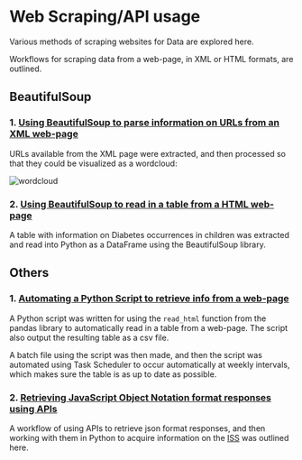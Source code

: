 # Web Scraping/API usage
Various methods of scraping websites for Data are explored here.

Workflows for scraping data from a web-page, in XML or HTML formats, are outlined.

## BeautifulSoup

### 1. [Using BeautifulSoup to parse information on URLs from an XML web-page](https://github.com/SphericalSilver/Web-Scraping/blob/master/pythonprogramming.net%20XML%20scraping.ipynb)

URLs available from the XML page were extracted, and then processed so that they could be visualized as a wordcloud:

![wordcloud](https://i.gyazo.com/bc351a17e58a56621c591dd8acbf6b67.png)

### 2. [Using BeautifulSoup to read in a table from a HTML web-page](https://github.com/SphericalSilver/Web-Scraping/blob/master/BeautifulSoup%20Diabetes%20Stats%20Web%20Scraping.ipynb)

A table with information on Diabetes occurrences in children was extracted and read into Python as a DataFrame using the BeautifulSoup library.

## Others

### 1. [Automating a Python Script to retrieve info from a web-page](https://github.com/SphericalSilver/Web-Scraping/blob/master/Web-Scraping%20Scripts.py)

A Python script was written for using the `read_html` function from the pandas library to automatically read in a table from a web-page. The script also output the resulting table as a csv file. 

A batch file using the script was then made, and then the script was automated using Task Scheduler to occur automatically at weekly intervals, which makes sure the table is as up to date as possible.

### 2. [Retrieving JavaScript Object Notation format responses using APIs](https://github.com/SphericalSilver/Web-Scraping-API-usage/blob/master/Retrieving%20JSON%20files%20using%20APIs%2C%20ISS%20example.ipynb)

A workflow of using APIs to retrieve json format responses, and then working with them in Python to acquire information on the [ISS](https://en.wikipedia.org/wiki/International_Space_Station) was outlined here.
